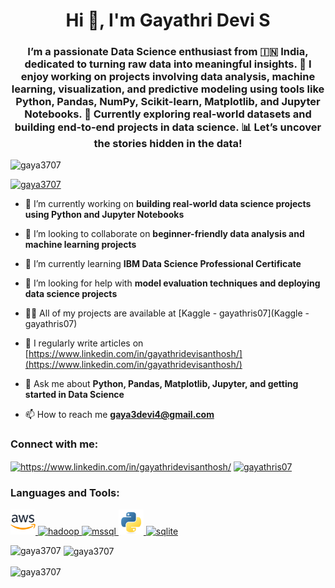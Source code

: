 <h1 align="center">Hi 👋, I'm Gayathri Devi S</h1>
<h3 align="center">I’m a passionate Data Science enthusiast from 🇮🇳 India, dedicated to turning raw data into meaningful insights. 🔬 I enjoy working on projects involving data analysis, machine learning, visualization, and predictive modeling using tools like Python, Pandas, NumPy, Scikit-learn, Matplotlib, and Jupyter Notebooks. 🎯 Currently exploring real-world datasets and building end-to-end projects in data science. 📊 Let’s uncover the stories hidden in the data!</h3>

<p align="left"> <img src="https://komarev.com/ghpvc/?username=gaya3707&label=Profile%20views&color=0e75b6&style=flat" alt="gaya3707" /> </p>

<p align="left"> <a href="https://github.com/ryo-ma/github-profile-trophy"><img src="https://github-profile-trophy.vercel.app/?username=gaya3707" alt="gaya3707" /></a> </p>

- 🔭 I’m currently working on **building real-world data science projects using Python and Jupyter Notebooks**

- 👯 I’m looking to collaborate on **beginner-friendly data analysis and machine learning projects**

- 🌱 I’m currently learning **IBM Data Science Professional Certificate**

- 🤝 I’m looking for help with **model evaluation techniques and deploying data science projects**

- 👨‍💻 All of my projects are available at [Kaggle - gayathris07](Kaggle - gayathris07)

- 📝 I regularly write articles on [https://www.linkedin.com/in/gayathridevisanthosh/](https://www.linkedin.com/in/gayathridevisanthosh/)

- 💬 Ask me about **Python, Pandas, Matplotlib, Jupyter, and getting started in Data Science**

- 📫 How to reach me **gaya3devi4@gmail.com**

<h3 align="left">Connect with me:</h3>
<p align="left">
<a href="https://linkedin.com/in/https://www.linkedin.com/in/gayathridevisanthosh/" target="blank"><img align="center" src="https://raw.githubusercontent.com/rahuldkjain/github-profile-readme-generator/master/src/images/icons/Social/linked-in-alt.svg" alt="https://www.linkedin.com/in/gayathridevisanthosh/" height="30" width="40" /></a>
<a href="https://kaggle.com/gayathris07" target="blank"><img align="center" src="https://raw.githubusercontent.com/rahuldkjain/github-profile-readme-generator/master/src/images/icons/Social/kaggle.svg" alt="gayathris07" height="30" width="40" /></a>
</p>

<h3 align="left">Languages and Tools:</h3>
<p align="left"> <a href="https://aws.amazon.com" target="_blank" rel="noreferrer"> <img src="https://raw.githubusercontent.com/devicons/devicon/master/icons/amazonwebservices/amazonwebservices-original-wordmark.svg" alt="aws" width="40" height="40"/> </a> <a href="https://hadoop.apache.org/" target="_blank" rel="noreferrer"> <img src="https://www.vectorlogo.zone/logos/apache_hadoop/apache_hadoop-icon.svg" alt="hadoop" width="40" height="40"/> </a> <a href="https://www.microsoft.com/en-us/sql-server" target="_blank" rel="noreferrer"> <img src="https://www.svgrepo.com/show/303229/microsoft-sql-server-logo.svg" alt="mssql" width="40" height="40"/> </a> <a href="https://www.python.org" target="_blank" rel="noreferrer"> <img src="https://raw.githubusercontent.com/devicons/devicon/master/icons/python/python-original.svg" alt="python" width="40" height="40"/> </a> <a href="https://www.sqlite.org/" target="_blank" rel="noreferrer"> <img src="https://www.vectorlogo.zone/logos/sqlite/sqlite-icon.svg" alt="sqlite" width="40" height="40"/> </a> </p>

<p><img align="left" src="https://github-readme-stats.vercel.app/api/top-langs?username=gaya3707&show_icons=true&locale=en&layout=compact" alt="gaya3707" /></p>

<p>&nbsp;<img align="center" src="https://github-readme-stats.vercel.app/api?username=gaya3707&show_icons=true&locale=en" alt="gaya3707" /></p>

<p><img align="center" src="https://github-readme-streak-stats.herokuapp.com/?user=gaya3707&" alt="gaya3707" /></p>

